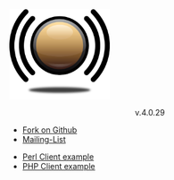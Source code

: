 <div class="well">
<img align="middle" src="broker512.png" style="width: 180px; height: auto;">
<p align="middle"><span class="label success">v.4.0.29</span></p>
        <ul class="unstyled">
          <li><a href="https://github.com/sapo/sapo-broker">Fork on Github</a></li>
          <li><a href="http://listas.softwarelivre.sapo.pt/mailman/listinfo/broker">Mailing-List</a></li>
        </ul>

<ul>
  <li><a href="#!broker-perl">Perl Client example</a></li>
  <li><a href="#!broker-php">PHP Client example</a></li>
</ul>
</div>
